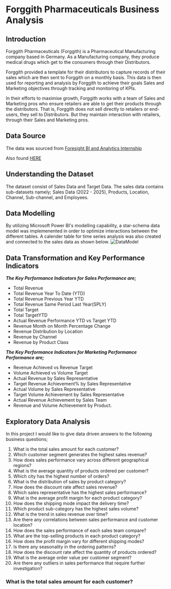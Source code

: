 # Forggith Pharmaceuticals Business Analysis

## Introduction
Forggith Pharmaceuticals (Forggith) is a Pharmaceutical Manufacturing company based in Germany. As a Manufacturing company, they produce medical drugs which get to the consumers through their Distributors.

Forggith provided a template for their distributors to capture records of their sales which are then sent to Forggith on a monthly basis. This data is then used for reporting and analysis by Forggith to achieve their goals Sales and Marketing objectives through tracking and monitoring of KPIs.

In their efforts to maximise growth, Forggith works with a team of Sales and Marketing pros who ensure retailers are able to get their products through the distributors. That is, Forggith does not sell directly to retailers or end-users, they sell to Distributors. But they maintain interaction with retailers, through their Sales and Marketing pros.

## Data Source
The data was sourced from [Foresight BI and Analytics Internship](https://training.foresightbi.com.ng/courses/take/power-bi-developer-internship/texts/45012192-introduction-to-the-program)

Also found [HERE](https://github.com/Ojochonu-Godian/Forggith_Pharma/blob/main/PharmDataset-230517-152700(1).xlsx)

## Understanding the Dataset
The dataset consist of Sales Data and Target Data. The sales data contains sub-datasets namely; Sales Data (2022 - 2025), Products, Location, Channel, Sub-channel, and Employees.
## Data Modelling
By utilizing Microsoft Power BI's modelling capability, a star-schema data model was implemenented in order to optimize interactions between the different tables. A calender table for time series analysis was also created and connected to the sales data as shown below.
![DataModel](https://github.com/Ojochonu-Godian/Forggith_Pharma/assets/104824781/9bcfb132-613d-4c4a-895c-bd40e915a06f)

## Data Transformation and Key Performance Indicators

***The Key Performance Indicators for Sales Performance are;***
* Total  Revenue
* Total Revenue Year To Date (YTD)
* Total Revenue Previous Year YTD
* Total Revenue Same Period Last Year(SPLY)
* Total Target
* Total TargetYTD
* Actual Revenue Performance YTD vs Target YTD
* Revenue Month on Month Percentage Change
* Revenue Distribution by Location
* Revenue by Channel
* Revenue by Product Class

***The Key Performance Indicators for Marketing Performance Performance are;***
* Revenue Achieved vs Revenue Target
* Volume Achieved vs Volume Target
* Actual Revenue by Sales Representative
* Target Revenue Achievement% by Sales Representative
* Actual Volume by Sales Representative
* Target Volume Achievement by Sales Representative
* Actual Revenue Achievement by Sales Team
* Revenue and Volume Achievement by Product.



## Exploratory Data Analysis
In this project I would like to give data driven answers to the following business questions;
1. What is the total sales amount for each customer?
2. Which customer segment generates the highest sales revenue?
3. How does sales performance vary across different geographical regions?
4. What is the average quantity of products ordered per customer?
5. Which city has the highest number of orders?
6. What is the distribution of sales by product category?
7. How does the discount rate affect sales revenue?
8. Which sales representative has the highest sales performance?
9. What is the average profit margin for each product category?
10. How does the shipping mode impact the delivery time?
11. Which product sub-category has the highest sales volume?
12. What is the trend in sales revenue over time?
13. Are there any correlations between sales performance and customer location?
14. How does the sales performance of each sales team compare?
15. What are the top-selling products in each product category?
16. How does the profit margin vary for different shipping modes?
17. Is there any seasonality in the ordering patterns?
18. How does the discount rate affect the quantity of products ordered?
19. What is the average order value per customer segment?
20. Are there any outliers in sales performance that require further investigation?

### What is the total sales amount for each customer?

